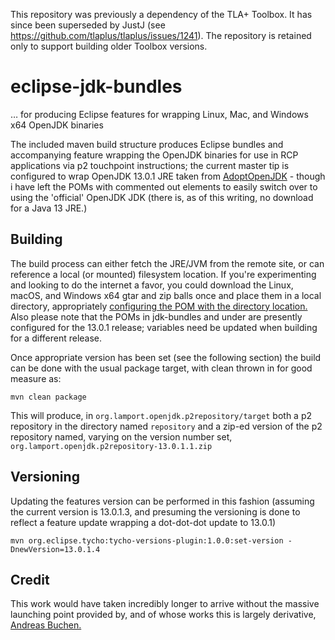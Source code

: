 This repository was previously a dependency of the TLA+ Toolbox.  It has since been superseded by JustJ (see https://github.com/tlaplus/tlaplus/issues/1241).  The repository is retained only to support building older Toolbox versions.

# eclipse-jdk-bundles

&hellip; for producing Eclipse features for wrapping Linux, Mac, and Windows x64 OpenJDK binaries

The included maven build structure produces Eclipse bundles and accompanying feature wrapping the OpenJDK binaries for use in RCP applications via p2 touchpoint instructions; the current master tip is configured to wrap OpenJDK 13.0.1 JRE taken from [AdoptOpenJDK](https://adoptopenjdk.net/) - though i have left the POMs with commented out elements to easily switch over to using the 'official' OpenJDK JDK (there is, as of this writing, no download for a Java 13 JRE.)

## Building

The build process can either fetch the JRE/JVM from the remote site, or can reference a local (or mounted) filesystem location. If you're experimenting and looking to do the internet a favor, you could download the Linux, macOS, and Windows x64 gtar and zip balls once and place them in a local directory, appropriately [configuring the POM with the directory location.](org.lamport.openjdk/pom.xml#L19) Also please note that the POMs in jdk-bundles and under are presently configured for the 13.0.1 release; variables need be updated when building for a different release.

Once appropriate version has been set (see the following section) the build can be done with the usual package target, with clean thrown in for good measure as:
```
mvn clean package
```

This will produce, in `org.lamport.openjdk.p2repository/target` both a p2 repository in the directory named `repository` and a zip-ed version of the p2 repository named, varying on the version number set, `org.lamport.openjdk.p2repository-13.0.1.1.zip`


## Versioning

Updating the features version can be performed in this fashion (assuming the current version is 13.0.1.3, and presuming the versioning is done to reflect a feature update wrapping a dot-dot-dot update to 13.0.1)
```
mvn org.eclipse.tycho:tycho-versions-plugin:1.0.0:set-version -DnewVersion=13.0.1.4
```

## Credit

This work would have taken incredibly longer to arrive without the massive launching point provided by, and of whose works this is largely derivative, [Andreas Buchen.](https://github.com/buchen/bundled-jre)
